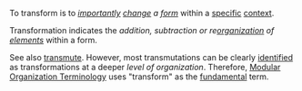 To transform is to *[importantly](https://github.com/gcassel/Modular-Organization-Terminology/blob/master/terms/importance.md) [change](https://github.com/gcassel/Modular-Organization-Terminology/blob/master/terms/change.md) a [form](https://github.com/gcassel/Modular-Organization-Terminology/blob/master/terms/form.md)* within a [specific](https://github.com/gcassel/Modular-Organization-Terminology/blob/master/terms/specific.md) [context](https://github.com/gcassel/Modular-Organization-Terminology/blob/master/terms/context.md).

Transformation indicates the *addition, subtraction or re[organization](https://github.com/gcassel/Modular-Organization-Terminology/blob/master/terms/organization.md) of [elements](https://github.com/gcassel/Modular-Organization-Terminology/blob/master/terms/element.md)* within a form.

See also [transmute](https://github.com/gcassel/Modular-Organization-Terminology/blob/master/terms/transmute.md).  However, most transmutations can be clearly [identified](https://github.com/gcassel/Modular-Organization-Terminology/blob/master/terms/identify.md) as transformations at a deeper *level of organization*.  Therefore, [Modular Organization Terminology](https://github.com/gcassel/Modular-Organization-Terminology/) uses "transform" as the [fundamental](https://github.com/gcassel/Modular-Organization-Terminology/blob/master/terms/fundamental.md) term.
